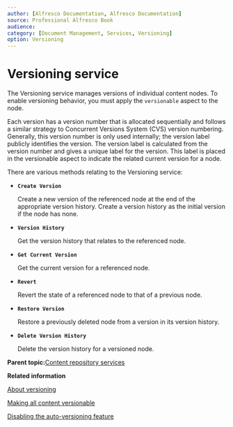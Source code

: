```yaml
---
author: [Alfresco Documentation, Alfresco Documentation]
source: Professional Alfresco Book
audience: 
category: [Document Management, Services, Versioning]
option: Versioning
---
```


# Versioning service

The Versioning service manages versions of individual content nodes. To enable versioning behavior, you must apply the `versionable` aspect to the node.

Each version has a version number that is allocated sequentially and follows a similar strategy to Concurrent Versions System \(CVS\) version numbering. Generally, this version number is only used internally; the version label publicly identifies the version. The version label is calculated from the version number and gives a unique label for the version. This label is placed in the versionable aspect to indicate the related current version for a node.

There are various methods relating to the Versioning service:

-   **`Create Version`**

    Create a new version of the referenced node at the end of the appropriate version history. Create a version history as the initial version if the node has none.


-   **`Version History`**

    Get the version history that relates to the referenced node.


-   **`Get Current Version`**

    Get the current version for a referenced node.


-   **`Revert`**

    Revert the state of a referenced node to that of a previous node.


-   **`Restore Version`**

    Restore a previously deleted node from a version in its version history.


-   **`Delete Version History`**

    Delete the version history for a versioned node.


**Parent topic:**[Content repository services](../concepts/serv-repo-about.md)

**Related information**  


[About versioning](../concepts/versioning.md)

[Making all content versionable](../tasks/versionable-make.md)

[Disabling the auto-versioning feature](../tasks/autoversion-disable.md)


